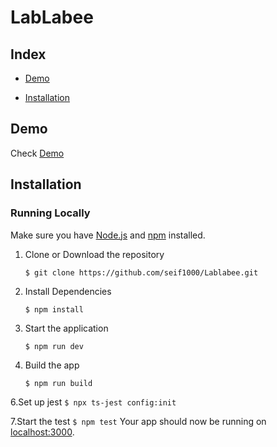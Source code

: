 # LabLabee

## Index
+ [Demo](#demo)

+ [Installation](#installation)

## Demo<a name="demo"></a>
Check [Demo](https://lablabee-de5bc.web.app/)




## Installation<a name="installation"></a>
### Running Locally
Make sure you have [Node.js](https://nodejs.org/) and [npm](https://www.npmjs.com/) installed.

1. Clone or Download the repository

	```
	$ git clone https://github.com/seif1000/Lablabee.git
	
	```
2. Install Dependencies

	```
	$ npm install
	```

4. Start the application

	
	```
	$ npm run dev
	```
5. Build the app
       
	```
	$ npm run build
	```
	
	
6.Set up jest
       ```
	$ npx ts-jest config:init
	```
	
7.Start the  test
	```
	$ npm test
	```
Your app should now be running on [localhost:3000](http://localhost:3000/).
